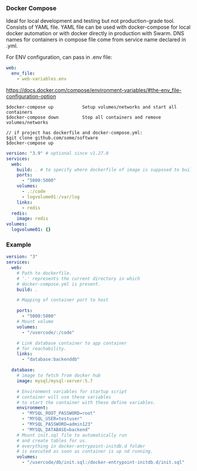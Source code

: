 ### Docker Compose

Ideal for local development and testing but not production-grade tool. Consists of YAML file. YAML file can be used with docker-compose for local docker automation or with docker directly in production with Swarm. DNS names for containers in compose file come from service name declared in .yml.

For ENV configuration, can pass in .env file:

```yaml
web:
  env_file:
    - web-variables.env
```

https://docs.docker.com/compose/environment-variables/#the-env_file-configuration-option

```
$docker-compose up           Setup volumes/networks and start all containers
$docker-compose down         Stop all containers and remove volumes/networks

// if project has dockerfile and docker-compose.yml:
$git clone github.com/some/software
$docker-compose up
```

```yaml
version: "3.9" # optional since v1.27.0
services:
  web:
    build: . # to specify where dockerfile of image is supposed to build from
    ports:
      - "5000:5000"
    volumes:
      - .:/code
      - logvolume01:/var/log
    links:
      - redis
  redis:
    image: redis
volumes:
  logvolume01: {}
```

### Example

```yaml
version: "3"
services:
  web:
    # Path to dockerfile.
    # '.' represents the current directory in which
    # docker-compose.yml is present.
    build: .

    # Mapping of container port to host

    ports:
      - "5000:5000"
    # Mount volume
    volumes:
      - "/usercode/:/code"

    # Link database container to app container
    # for reachability.
    links:
      - "database:backenddb"

  database:
    # image to fetch from docker hub
    image: mysql/mysql-server:5.7

    # Environment variables for startup script
    # container will use these variables
    # to start the container with these define variables.
    environment:
      - "MYSQL_ROOT_PASSWORD=root"
      - "MYSQL_USER=testuser"
      - "MYSQL_PASSWORD=admin123"
      - "MYSQL_DATABASE=backend"
    # Mount init.sql file to automatically run
    # and create tables for us.
    # everything in docker-entrypoint-initdb.d folder
    # is executed as soon as container is up nd running.
    volumes:
      - "/usercode/db/init.sql:/docker-entrypoint-initdb.d/init.sql"
```
